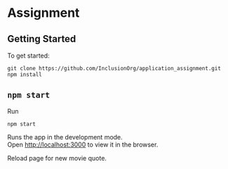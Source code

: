# Assignment

## Getting Started

To get started:

```
git clone https://github.com/InclusionOrg/application_assignment.git
npm install
```

## `npm start`

Run
```
npm start
```
Runs the app in the development mode.<br>
Open [http://localhost:3000](http://localhost:3000) to view it in the browser.

Reload page for new movie quote.
